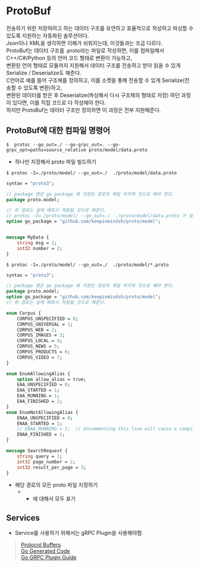 # ProtoBuf 
전송하기 위한 저장하려고 하는 데이터 구조를 유연하고 효율적으로 작성하고 파싱할 수 있도록 지원하는 자동화된 솔루션이다.  
Json이나 XML을 생각하면 이해가 쉬워지는데, 이것들과는 조금 다르다.    
ProtoBuf는 데이터 구조를 .proto라는 파일로 작성하면, 이를 컴파일해서 C++/C#/Python 등의 언어 코드 형태로 변환이 가능하고,  
변환된 언어 형태로 모듈까지 지원해서 데이터 구조를 전송하고 받아 읽을 수 있게 Serialize / Deserialize도 해준다.  
C언어로 예를 들어 구조체를 정의하고, 이를 소켓을 통해 전송할 수 있게 Serialize(전송할 수 있도록 변환)하고,  
변환된 데이터를 받은 후 Deserialize(파싱해서 다시 구조체의 형태로 저장) 하던 과정이 있다면, 이를 직접 코드로 다 작성해야 한다.  
하지만 ProtoBuf는 데이터 구조만 정의하면 이 과정은 전부 지원해준다.

## ProtoBuf에 대한 컴파일 명령어 

```shell
$  protoc --go_out=./ --go-grpc_out=. --go-grpc_opt=paths=source_relative proto/model/data.proto
```

- 하나만 지정해서 proto 파일 빌드하기 

```shell
$ protoc -I=./proto/model/ --go_out=./  ./proto/model/data.proto
```

```protobuf
syntax = "proto3";

// package 명은 go package 에 지정된 경로의 제일 마지막 것으로 해야 한다.
package proto.model;

// 위 경로는 실제 배포시 적용될 것으로 해준다.
// protoc -I=./proto/model/ --go_out=./  ./proto/model/data.proto 가 실행되면 실제 컴파일될 경로를 정의한다. 
option go_package = "github.com/keepinmindsh/proto/model";


message MyData {
    string msg = 1;
    int32 number = 2;
}
```

```shell
$ protoc -I=./proto/model/ --go_out=./  ./proto/model/*.proto
```

```protobuf
syntax = "proto3";

// package 명은 go package 에 지정된 경로의 제일 마지막 것으로 해야 한다.
package proto.model;
option go_package = "github.com/keepinmindsh/proto/model";
// 위 경로는 실제 배포시 적용될 것으로 해준다.

enum Corpus {
    CORPUS_UNSPECIFIED = 0;
    CORPUS_UNIVERSAL = 1;
    CORPUS_WEB = 2;
    CORPUS_IMAGES = 3;
    CORPUS_LOCAL = 4;
    CORPUS_NEWS = 5;
    CORPUS_PRODUCTS = 6;
    CORPUS_VIDEO = 7;
}

enum EnumAllowingAlias {
    option allow_alias = true;
    EAA_UNSPECIFIED = 0;
    EAA_STARTED = 1;
    EAA_RUNNING = 1;
    EAA_FINISHED = 2;
}
enum EnumNotAllowingAlias {
    ENAA_UNSPECIFIED = 0;
    ENAA_STARTED = 1;
    // ENAA_RUNNING = 1;  // Uncommenting this line will cause a compile error inside Google and a warning message outside.
    ENAA_FINISHED = 2;
}

message SearchRequest {
    string query = 1;
    int32 page_number = 2;
    int32 result_per_page = 3;
}
```

- 해당 경로의 모든 proto 파일 지정하기
    - * 에 대해서 모두 표기


## Services 

- Service를 사용하기 위해서는 gRPC Plugin을 사용해야함.



> [Protocol Buffers](https://developers.google.com/protocol-buffers/docs/proto3)      
> [Go Generated Code](https://developers.google.com/protocol-buffers/docs/reference/go-generated)     
> [Go GRPC Plugin Guide](https://github.com/grpc/grpc-go/tree/master/examples)   